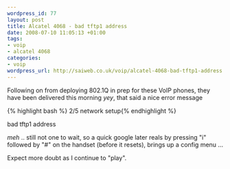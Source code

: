 ```yaml
--- 
wordpress_id: 77
layout: post
title: Alcatel 4068 - bad tftp1 address
date: 2008-07-10 11:05:13 +01:00
tags: 
- voip
- alcatel 4068
categories: 
- voip
wordpress_url: http://saiweb.co.uk/voip/alcatel-4068-bad-tftp1-address
---
```

Following on from deploying 802.1Q in prep for these VoIP phones, they have been delivered this morning *yey*, that said a nice error message

{% highlight bash %}
2/5 network setup{% endhighlight %}

bad tftp1 address

*meh* .. still not one to wait, so a quick google later reals by pressing "i" followed by "#" on the handset (before it resets), brings up a config menu ...

Expect more doubt as I continue to "play".
